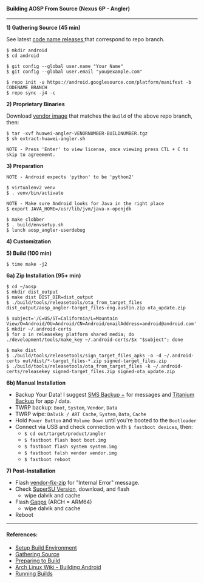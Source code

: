 #### Building AOSP From Source (Nexus 6P - Angler)
---

**1) Gathering Source (45 min)**

See latest [code name releases ](https://source.android.com/source/build-numbers#source-code-tags-and-builds) that correspond to repo branch.

~~~
$ mkdir android
$ cd android

$ git config --global user.name "Your Name"
$ git config --global user.email "you@example.com"

$ repo init -u https://android.googlesource.com/platform/manifest -b CODENAME_BRANCH
$ repo sync -j4 -c
~~~

**2) Proprietary Binaries**

Download [vendor image](https://developers.google.com/android/drivers#angler) that matches the ```Build``` of the above repo branch, then:

~~~
$ tar -xvf huawei-angler-VENORNUMBER-BUILDNUMBER.tgz
$ sh extract-huawei-angler.sh

NOTE - Press 'Enter' to view license, once viewing press CTL + C to skip to agreement.
~~~

**3) Preparation**

~~~
NOTE - Android expects 'python' to be 'python2'

$ virtualenv2 venv
$ . venv/bin/activate

NOTE - Make sure Android looks for Java in the right place
$ export JAVA_HOME=/usr/lib/jvm/java-x-openjdk

$ make clobber
$ . build/envsetup.sh
$ lunch aosp_angler-userdebug
~~~

**4) Customization**

**5) Build (100 min)**

~~~
$ time make -j2

~~~

**6a) Zip Installation (95+ min)**

~~~
$ cd ~/aosp
$ mkdir dist_output
$ make dist DIST_DIR=dist_output
$ ./build/tools/releasetools/ota_from_target_files dist_output/aosp_angler-target_files-eng.austin.zip ota_update.zip

$ subject='/C=US/ST=California/L=Mountain View/O=Android/OU=Android/CN=Android/emailAddress=android@android.com'
$ mkdir ~/.android-certs
$ for x in releasekey platform shared media; do ./development/tools/make_key ~/.android-certs/$x "$subject"; done

$ make dist
$ ./build/tools/releasetools/sign_target_files_apks -o -d ~/.android-certs out/dist/*-target_files-*.zip signed-target_files.zip
$ ./build/tools/releasetools/ota_from_target_files -k ~/.android-certs/releasekey signed-target_files.zip signed-ota_update.zip
~~~

**6b) Manual Installation**

- Backup Your Data! I suggest [SMS Backup +](https://play.google.com/store/apps/details?id=com.zegoggles.smssync) for messages and [Titanium 
Backup](https://play.google.com/store/apps/details?id=com.keramidas.TitaniumBackup) for app / data.
- TWRP backup: ```Boot```, ```System```, ```Vendor```, ```Data```
- TWRP wipe: ```Dalvik / ART Cache```, ```System```, ```Data```, ```Cache```
- Hold ```Power Button``` and ```Volume Down``` until you're booted to the ```Bootloader```
- Connect via USB and check connection with ```$ fastboot devices```, then:
  - ```$ cd out/target/product/angler```
  - ```$ fastboot flash boot boot.img```
  - ```$ fastboot flash system system.img```
  - ```$ fastboot falsh vendor vendor.img```
  - ```$ fastboot reboot```

**7) Post-Installation**

- Flash [vendor-fix-zip](https://forum.xda-developers.com/nexus-9/development/fix-build-prop-variety-fix-aka-contact-t3133347) for "Internal Error" message.
- Check [SuperSU Version](http://www.supersu.com/download), download, and flash
  - wipe dalvik and cache
- Flash [Gapps](http://opengapps.org/) (ARCH = ARM64)
  - wipe dalvik and cache
- Reboot

---

#### References:

- [Setup Build Environment](https://source.android.com/source/initializing)
- [Gathering Source](https://source.android.com/source/downloading)
- [Preparing to Build](https://source.android.com/source/building)
- [Arch Linux Wiki - Building Android](https://wiki.archlinux.org/index.php/android#Setting_up_the_build_environment)
- [Running Builds](https://source.android.com/source/running)
